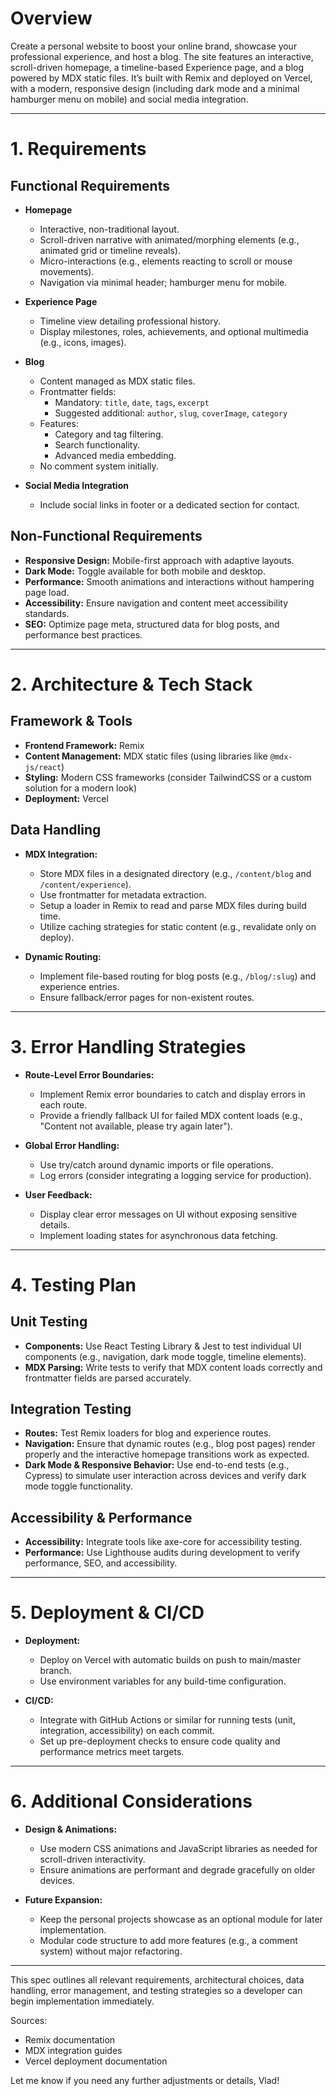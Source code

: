 # Overview

Create a personal website to boost your online brand, showcase your professional experience, and host a blog. The site features an interactive, scroll-driven homepage, a timeline-based Experience page, and a blog powered by MDX static files. It’s built with Remix and deployed on Vercel, with a modern, responsive design (including dark mode and a minimal hamburger menu on mobile) and social media integration.

---

# 1. Requirements

## Functional Requirements

- **Homepage**

  - Interactive, non-traditional layout.
  - Scroll-driven narrative with animated/morphing elements (e.g., animated grid or timeline reveals).
  - Micro-interactions (e.g., elements reacting to scroll or mouse movements).
  - Navigation via minimal header; hamburger menu for mobile.

- **Experience Page**

  - Timeline view detailing professional history.
  - Display milestones, roles, achievements, and optional multimedia (e.g., icons, images).

- **Blog**

  - Content managed as MDX static files.
  - Frontmatter fields:
    - Mandatory: `title`, `date`, `tags`, `excerpt`
    - Suggested additional: `author`, `slug`, `coverImage`, `category`
  - Features:
    - Category and tag filtering.
    - Search functionality.
    - Advanced media embedding.
  - No comment system initially.

- **Social Media Integration**
  - Include social links in footer or a dedicated section for contact.

## Non-Functional Requirements

- **Responsive Design:** Mobile-first approach with adaptive layouts.
- **Dark Mode:** Toggle available for both mobile and desktop.
- **Performance:** Smooth animations and interactions without hampering page load.
- **Accessibility:** Ensure navigation and content meet accessibility standards.
- **SEO:** Optimize page meta, structured data for blog posts, and performance best practices.

---

# 2. Architecture & Tech Stack

## Framework & Tools

- **Frontend Framework:** Remix
- **Content Management:** MDX static files (using libraries like `@mdx-js/react`)
- **Styling:** Modern CSS frameworks (consider TailwindCSS or a custom solution for a modern look)
- **Deployment:** Vercel

## Data Handling

- **MDX Integration:**

  - Store MDX files in a designated directory (e.g., `/content/blog` and `/content/experience`).
  - Use frontmatter for metadata extraction.
  - Setup a loader in Remix to read and parse MDX files during build time.
  - Utilize caching strategies for static content (e.g., revalidate only on deploy).

- **Dynamic Routing:**
  - Implement file-based routing for blog posts (e.g., `/blog/:slug`) and experience entries.
  - Ensure fallback/error pages for non-existent routes.

---

# 3. Error Handling Strategies

- **Route-Level Error Boundaries:**

  - Implement Remix error boundaries to catch and display errors in each route.
  - Provide a friendly fallback UI for failed MDX content loads (e.g., "Content not available, please try again later").

- **Global Error Handling:**

  - Use try/catch around dynamic imports or file operations.
  - Log errors (consider integrating a logging service for production).

- **User Feedback:**
  - Display clear error messages on UI without exposing sensitive details.
  - Implement loading states for asynchronous data fetching.

---

# 4. Testing Plan

## Unit Testing

- **Components:** Use React Testing Library & Jest to test individual UI components (e.g., navigation, dark mode toggle, timeline elements).
- **MDX Parsing:** Write tests to verify that MDX content loads correctly and frontmatter fields are parsed accurately.

## Integration Testing

- **Routes:** Test Remix loaders for blog and experience routes.
- **Navigation:** Ensure that dynamic routes (e.g., blog post pages) render properly and the interactive homepage transitions work as expected.
- **Dark Mode & Responsive Behavior:** Use end-to-end tests (e.g., Cypress) to simulate user interaction across devices and verify dark mode toggle functionality.

## Accessibility & Performance

- **Accessibility:** Integrate tools like axe-core for accessibility testing.
- **Performance:** Use Lighthouse audits during development to verify performance, SEO, and accessibility.

---

# 5. Deployment & CI/CD

- **Deployment:**

  - Deploy on Vercel with automatic builds on push to main/master branch.
  - Use environment variables for any build-time configuration.

- **CI/CD:**
  - Integrate with GitHub Actions or similar for running tests (unit, integration, accessibility) on each commit.
  - Set up pre-deployment checks to ensure code quality and performance metrics meet targets.

---

# 6. Additional Considerations

- **Design & Animations:**

  - Use modern CSS animations and JavaScript libraries as needed for scroll-driven interactivity.
  - Ensure animations are performant and degrade gracefully on older devices.

- **Future Expansion:**
  - Keep the personal projects showcase as an optional module for later implementation.
  - Modular code structure to add more features (e.g., a comment system) without major refactoring.

---

This spec outlines all relevant requirements, architectural choices, data handling, error management, and testing strategies so a developer can begin implementation immediately.

Sources:

- Remix documentation
- MDX integration guides
- Vercel deployment documentation

Let me know if you need any further adjustments or details, Vlad!

